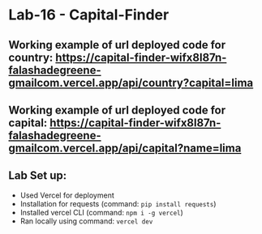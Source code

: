 # Lab-16 - Capital-Finder

## Working example of url deployed code for country: https://capital-finder-wifx8l87n-falashadegreene-gmailcom.vercel.app/api/country?capital=lima

## Working example of url deployed code for capital: https://capital-finder-wifx8l87n-falashadegreene-gmailcom.vercel.app/api/capital?name=lima

## Lab Set up: 

- Used Vercel for deployment 
- Installation for requests (command: `pip install requests`)
- Installed vercel CLI (command: `npm i -g vercel`)
- Ran locally using command: `vercel dev` 

